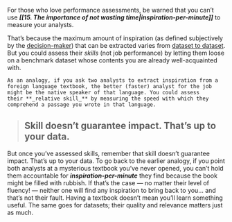 For those who love performance assessments, be warned that you can’t use **_[[15. The importance of not wasting time|inspiration-per-minute]]_** to measure your analysts.

That’s because the maximum amount of inspiration (as defined subjectively by the [decision-maker](http://bit.ly/quaesita_di)) that can be extracted varies from [dataset to dataset](http://bit.ly/quaesita_provenance). But you could assess their _skills_ (not job performance) by letting them loose on a benchmark dataset whose contents you are already well-acquainted with.

```ad-example
As an analogy, if you ask two analysts to extract inspiration from a foreign language textbook, the better (faster) analyst for the job might be the native speaker of that language. You could assess their **_relative skill_** by measuring the speed with which they comprehend a passage you wrote in that language.
```

> ## Skill doesn’t guarantee impact. That’s up to your data.

But once you’ve assessed skills, remember that skill doesn’t guarantee impact. That’s up to your data. To go back to the earlier analogy, if you point both analysts at a mysterious textbook you’ve never opened, you can’t hold them accountable for **_inspiration-per-minute_** they find because the book might be filled with rubbish. If that’s the case — no matter their level of fluency! — neither one will find any inspiration to bring back to you… and that’s not their fault. Having a textbook doesn’t mean you’ll learn something useful. The same goes for datasets; their quality and relevance matters just as much.